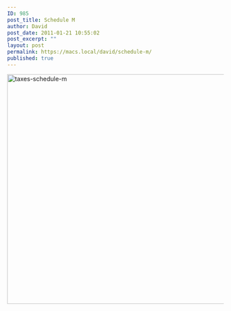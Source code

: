 ```yaml
---
ID: 985
post_title: Schedule M
author: David
post_date: 2011-01-21 10:55:02
post_excerpt: ""
layout: post
permalink: https://macs.local/david/schedule-m/
published: true
---
```

<img src="https://macs.local/david/wp-content/uploads/2014/02/taxes-schedule-m.jpg" alt="taxes-schedule-m" width="799" height="534" class="alignleft size-full wp-image-986" />
